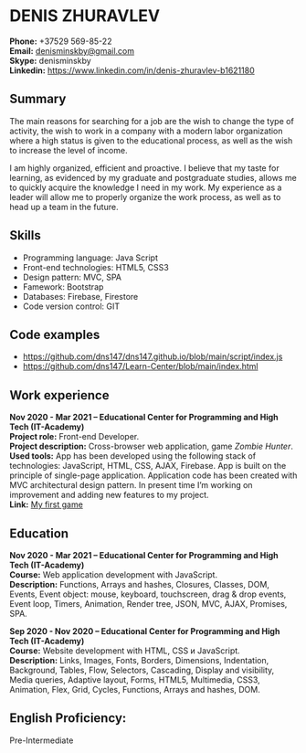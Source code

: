 # DENIS ZHURAVLEV  
**Phone:** +37529 569-85-22  
**Email:** <denisminskby@gmail.com>  
**Skype:** denisminskby  
**Linkedin:** <https://www.linkedin.com/in/denis-zhuravlev-b1621180>  
## Summary  
The main reasons for searching for a job are the wish to change the type of activity, the wish to work in a company with a modern labor organization where a high status is given to the educational process, as well as the wish to increase the level of income.  

I am highly organized, efficient and proactive. I believe that my taste for learning, as evidenced by my graduate and postgraduate studies, allows me to quickly acquire the knowledge I need in my work. My experience as a leader will allow me to properly organize the work process, as well as to head up a team in the future.  
## Skills  
* Programming language: Java Script
* Front-end technologies: HTML5, CSS3
* Design pattern: MVC, SPA
* Famework: Bootstrap
* Databases: Firebase, Firestore
* Code version control: GIT
  
## Code examples  
* <https://github.com/dns147/dns147.github.io/blob/main/script/index.js>  
* <https://github.com/dns147/Learn-Center/blob/main/index.html>
  
## Work experience  
**Nov 2020 - Mar 2021 – Educational Center for Programming and High Tech (IT-Academy)**  
**Project role:** Front-end Developer.  
**Project description:** Cross-browser web application, game *Zombie Hunter*.  
**Used tools:** App has been developed using the following stack of technologies: JavaScript, HTML, CSS, AJAX, Firebase. App is built on the principle of single-page application. Application code has been created with MVC architectural design pattern. In present time I’m working on improvement and adding new features to my project.  
**Link:** [My first game](https://dns147.github.io/)  
## Education  
**Nov 2020 - Mar 2021 – Educational Center for Programming and High Tech (IT-Academy)**  
**Course:** Web application development with JavaScript.  
**Description:** Functions, Arrays and hashes, Closures, Classes, DOM, Events, Event object: mouse, keyboard, touchscreen, drag & drop events, Event loop, Timers, Animation, Render tree, JSON, MVC, AJAX, Promises, SPA.  

**Sep 2020 - Nov 2020 – Educational Center for Programming and High Tech (IT-Academy)**  
**Course:** Website development with HTML, CSS и JavaScript.  
**Description:** Links, Images, Fonts, Borders, Dimensions, Indentation, Background, Tables, Flow, Selectors, Cascading, Display and visibility, Media queries, Adaptive layout, Forms, HTML5, Multimedia, CSS3, Animation, Flex, Grid, Cycles, Functions, Arrays and hashes, DOM.  
  
## English Proficiency:  
Pre-Intermediate
